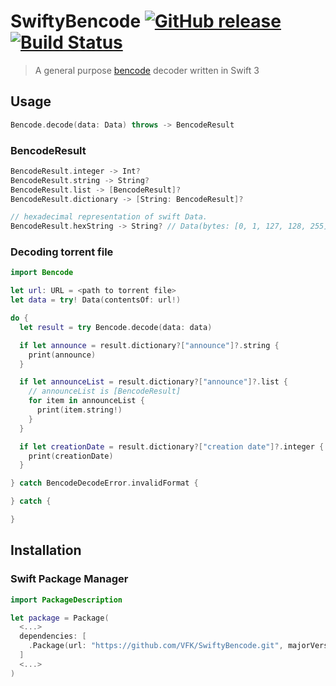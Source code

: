 # SwiftyBencode [![GitHub release](https://img.shields.io/github/release/VFK/SwiftyBencode.svg)](https://github.com/VFK/SwiftyBencode/releases) [![Build Status](https://travis-ci.org/VFK/SwiftyBencode.svg?branch=master)](https://travis-ci.org/VFK/SwiftyBencode)

> A general purpose [bencode](https://en.wikipedia.org/wiki/Bencode) decoder written in Swift 3

## Usage
```swift
Bencode.decode(data: Data) throws -> BencodeResult
```
### BencodeResult
```swift
BencodeResult.integer -> Int?
BencodeResult.string -> String?
BencodeResult.list -> [BencodeResult]?
BencodeResult.dictionary -> [String: BencodeResult]?

// hexadecimal representation of swift Data.
BencodeResult.hexString -> String? // Data(bytes: [0, 1, 127, 128, 255]) -> 00017f80ff
```

### Decoding torrent file
```swift
import Bencode

let url: URL = <path to torrent file>
let data = try! Data(contentsOf: url!)

do {
  let result = try Bencode.decode(data: data)

  if let announce = result.dictionary?["announce"]?.string {
    print(announce)
  }

  if let announceList = result.dictionary?["announce"]?.list {
    // announceList is [BencodeResult]
    for item in announceList {
      print(item.string!)
    }
  }

  if let creationDate = result.dictionary?["creation date"]?.integer {
    print(creationDate)
  }

} catch BencodeDecodeError.invalidFormat {

} catch {

}
```

## Installation
### Swift Package Manager

```swift
import PackageDescription

let package = Package(
  <...>
  dependencies: [
    .Package(url: "https://github.com/VFK/SwiftyBencode.git", majorVersion: 0, minor: 2)
  ]
  <...>
)
```

